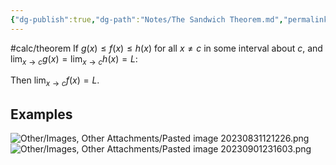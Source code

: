 ```yaml
---
{"dg-publish":true,"dg-path":"Notes/The Sandwich Theorem.md","permalink":"/notes/the-sandwich-theorem/","created":"","updated":""}
---
```


#calc/theorem 
If $g(x) \leq f(x) \leq h(x)$ for all $x \neq c$ in some interval about $c$, and $\displaystyle\lim_{x \to c} g(x) = \lim_{x \to c} h(x) = L$:

Then $\displaystyle\lim_{x \to c} f(x) =L$.
## Examples
![Other/Images, Other Attachments/Pasted image 20230831121226.png](/img/user/Other/Images,%20Other%20Attachments/Pasted%20image%2020230831121226.png)  
![Other/Images, Other Attachments/Pasted image 20230901231603.png](/img/user/Other/Images,%20Other%20Attachments/Pasted%20image%2020230901231603.png)